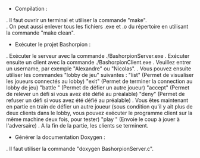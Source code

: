 - Compilation :

. Il faut ouvrir un terminal et utiliser la commande "make".<br>
. On peut aussi enlever tous les fichiers .exe et .o du répertoire en utilisant 
la commande "make clean".


- Exécuter le projet Bashorpion :

. Exécuter le serveur avec la commande ./BashorpionServer.exe
. Exécuter ensuite un client avec la commande ./BashorpionClient.exe
. Veuillez entrer un username, par exemple "Alexandre" ou "Nicolas".
. Vous pouvez ensuite utiliser les commandes "lobby de jeu" suivantes :
	"list" (Permet de visualiser les joueurs connectés au lobby)
	"exit" (Permet de terminer la connection au lobby de jeu)
	"battle <nomDuJoueur>" (Permet de défier un autre joueur)
	"accept" (Permet de relever un défi si vous avez été défié au préalable)
	"deny" (Permet de refuser un défi si vous avez été défié au préalable)
. Vous êtes maintenant en partie en train de défier un autre joueur (sous
condition qu'il y ait plus de deux clients dans le lobby, vous pouvez exécuter
le programme client sur la même machine deux fois, pour tester)
	"play <caseDuCoup>" (Envoie le coup à jouer à l'adversaire)
. A la fin de la partie, les clients se terminent.


- Générer la documentation Doxygen :

. Il faut utiliser la commande "doxygen BashorpionServer.c".
